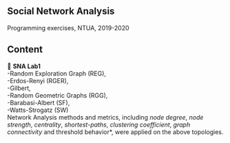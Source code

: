 ## Social Network Analysis
Programming exercises, NTUA, 2019-2020  
## Content  
:rocket: **SNA Lab1**  
-Random Exploration Graph (REG),  
-Erdos-Renyi (RGER),  
-Gilbert,  
-Random Geometric Graphs (RGG),  
-Barabasi-Albert (SF),  
-Watts-Strogatz (SW)  
Network Analysis methods and metrics, including *node degree*, *node strength*, *centrality*, *shortest-paths*, *clustering coefficient*, *graph connectivity* and threshold behavior*, were applied on the above topologies. 
